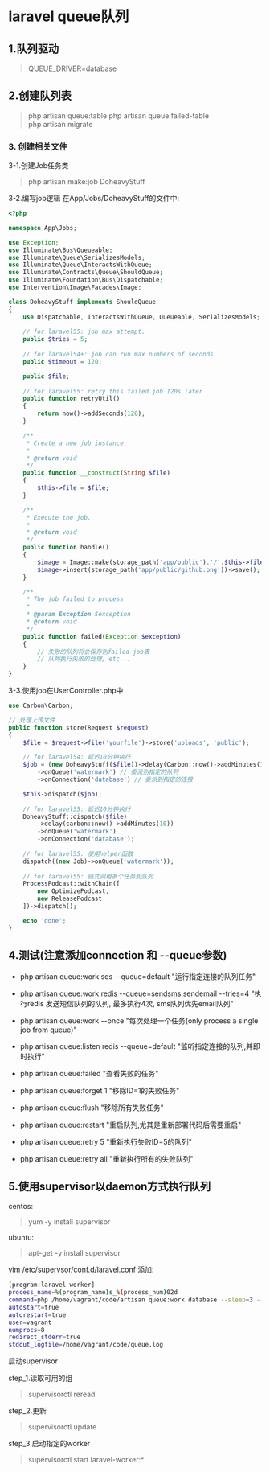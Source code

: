 laravel queue队列
================

## 1.队列驱动
> QUEUE_DRIVER=database

## 2.创建队列表
> php artisan queue:table
> php artisan queue:failed-table   
> php artisan migrate  

### 3. 创建相关文件
3-1.创建Job任务类
> php artisan make:job DoheavyStuff  

3-2.编写job逻辑
在App/Jobs/DoheavyStuff的文件中:
```php
<?php

namespace App\Jobs;

use Exception;
use Illuminate\Bus\Queueable;
use Illuminate\Queue\SerializesModels;
use Illuminate\Queue\InteractsWithQueue;
use Illuminate\Contracts\Queue\ShouldQueue;
use Illuminate\Foundation\Bus\Dispatchable;
use Intervention\Image\Facades\Image;

class DoheavyStuff implements ShouldQueue
{
    use Dispatchable, InteractsWithQueue, Queueable, SerializesModels;
    
    // for laravel55: job max attempt.
    public $tries = 5;
    
    // for laravel54+: job can run max numbers of seconds
    public $timeout = 120;

    public $file;
    
    // for laravel55: retry this failed job 120s later
    public function retryUtil()
    {
        return now()->addSeconds(120);
    }

    /**
     * Create a new job instance.
     *
     * @return void
     */
    public function __construct(String $file)
    {
        $this->file = $file;
    }

    /**
     * Execute the job.
     *
     * @return void
     */
    public function handle()
    {
        $image = Image::make(storage_path('app/public').'/'.$this->file);
        $image->insert(storage_path('app/public/github.png'))->save();
    }

    /**
     * The job failed to process
     * 
     * @param Exception $exception
     * @return void
     */
    public function failed(Exception $exception) 
    {
        // 失败的队列将会保存到failed-job表
        // 队列执行失败的处理, etc...
    }
}

```

3-3.使用job在UserController.php中
```php
use Carbon\Carbon;

// 处理上传文件
public function store(Request $request)
{
    $file = $request->file('yourfile')->store('uploads', 'public');

    // for laravel54: 延迟10分钟执行
    $job = (new DoheavyStuff($file))->delay(Carbon::now()->addMinutes(10));
        ->onQueue('watermark') // 委派到指定的队列
        ->onConnection('database') // 委派到指定的连接

    $this->dispatch($job);
    
    // for laravel55: 延迟10分钟执行
    DoheavyStuff::dispatch($file)
        ->delay(carbon::now()->addMinutes(10))
        ->onQueue('watermark')
        ->onConnection('database');
    
    // for laravel55: 使用helper函数
    dispatch((new Job)->onQueue('watermark'));
    
    // for laravel55: 链式调用多个任务到队列
    ProcessPodcast::withChain([
        new OptimizePodcast,
        new ReleasePodcast
    ])->dispatch();

    echo 'done';
}
```

## 4.测试(注意添加connection 和 --queue参数)
* php artisan queue:work sqs --queue=default "运行指定连接的队列任务"
* php artisan queue:work redis --queue=sendsms,sendemail --tries=4 "执行redis 发送短信队列的队列, 最多执行4次, sms队列优先email队列"
* php artisan queue:work --once "每次处理一个任务(only process a single job from queue)"

* php artisan queue:listen redis --queue=default "监听指定连接的队列,并即时执行"
* php artisan queue:failed "查看失败的任务"
* php artisan queue:forget 1 "移除ID=1的失败任务"
* php artisan queue:flush "移除所有失败任务"
* php artisan queue:restart "重启队列,尤其是重新部署代码后需要重启"
* php artisan queue:retry 5 "重新执行失败ID=5的队列"
* php artisan queue:retry all "重新执行所有的失败队列"


## 5.使用supervisor以daemon方式执行队列
centos:
> yum -y install supervisor  

ubuntu:
> apt-get -y install supervisor

vim /etc/supervsor/conf.d/laravel.conf 添加:
```bash
[program:laravel-worker]
process_name=%(program_name)s_%(process_num)02d
command=php /home/vagrant/code/artisan queue:work database --sleep=3 --tries=3
autostart=true
autorestart=true
user=vagrant
numprocs=8
redirect_stderr=true
stdout_logfile=/home/vagrant/code/queue.log
```

启动supervisor

step_1.读取可用的组
> supervisorctl reread  

step_2.更新
> supervisorctl update  

step_3.启动指定的worker
> supervisorctl start  laravel-worker:* 
